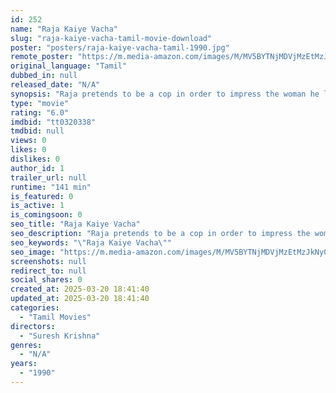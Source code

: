 ```yaml
---
id: 252
name: "Raja Kaiye Vacha"
slug: "raja-kaiye-vacha-tamil-movie-download"
poster: "posters/raja-kaiye-vacha-tamil-1990.jpg"
remote_poster: "https://m.media-amazon.com/images/M/MV5BYTNjMDVjMzEtMzJkNy00ZjIwLWI0YzItM2FiMjY3ZjgwNWVhXkEyXkFqcGdeQXVyODEzOTQwNTY@._V1_SX300.jpg"
original_language: "Tamil"
dubbed_in: null
released_date: "N/A"
synopsis: "Raja pretends to be a cop in order to impress the woman he loves and she dumps him on learning the truth. When they meet again, he has a good job, but there is someone else who is in love with him."
type: "movie"
rating: "6.0"
imdbid: "tt0320338"
tmdbid: null
views: 0
likes: 0
dislikes: 0
author_id: 1
trailer_url: null
runtime: "141 min"
is_featured: 0
is_active: 1
is_comingsoon: 0
seo_title: "Raja Kaiye Vacha"
seo_description: "Raja pretends to be a cop in order to impress the woman he loves and she dumps him on learning the truth. When they meet again, he has a good job, but there is someone else who is in love with him."
seo_keywords: "\"Raja Kaiye Vacha\""
seo_image: "https://m.media-amazon.com/images/M/MV5BYTNjMDVjMzEtMzJkNy00ZjIwLWI0YzItM2FiMjY3ZjgwNWVhXkEyXkFqcGdeQXVyODEzOTQwNTY@._V1_SX300.jpg"
screenshots: null
redirect_to: null
social_shares: 0
created_at: 2025-03-20 18:41:40
updated_at: 2025-03-20 18:41:40
categories:
  - "Tamil Movies"
directors:
  - "Suresh Krishna"
genres:
  - "N/A"
years:
  - "1990"
---
```

